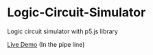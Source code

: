 # Logic-Circuit-Simulator
Logic circuit simulator with p5.js library


[Live Demo](https://saliherdemk.github.io/Logic-Circuit-Simulator/) (In the pipe line)
